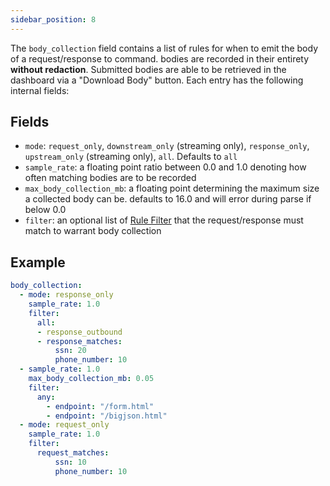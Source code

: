 ```yaml
---
sidebar_position: 8
---
```


The `body_collection` field contains a list of rules for when to emit the body of a request/response to command. bodies are recorded in their entirety __without redaction__. Submitted bodies are able to be retrieved in the dashboard via a "Download Body" button.
Each entry has the following internal fields:

## Fields

- `mode`: `request_only`, `downstream_only` (streaming only), `response_only`, `upstream_only` (streaming only), `all`. Defaults to `all`
- `sample_rate`: a floating point ratio between 0.0 and 1.0 denoting how often matching bodies are to be recorded
- `max_body_collection_mb`: a floating point determining the maximum size a collected body can be. defaults to 16.0 and will error during parse if below 0.0
- `filter`: an optional list of [Rule Filter](Rules#rule-filter) that the request/response must match to warrant body collection

## Example

```yaml
body_collection:
  - mode: response_only
    sample_rate: 1.0
    filter:
      all:
      - response_outbound
      - response_matches:
          ssn: 20
          phone_number: 10
  - sample_rate: 1.0
    max_body_collection_mb: 0.05
    filter:
      any:
        - endpoint: "/form.html"
        - endpoint: "/bigjson.html"
  - mode: request_only
    sample_rate: 1.0
    filter:
      request_matches:
          ssn: 10
          phone_number: 10
```
